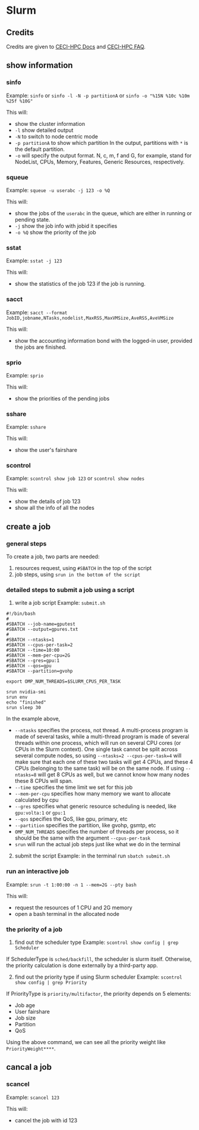 # Slurm

## Credits
Credits are given to [CECI-HPC Docs](https://support.ceci-hpc.be/doc/_contents/QuickStart/SubmittingJobs/SlurmTutorial.html) and [CECI-HPC FAQ](https://support.ceci-hpc.be/doc/_contents/SubmittingJobs/SlurmFAQ.html).

## show information

### sinfo
Example: `sinfo` or `sinfo -l -N -p partitionA` or `sinfo -o "%15N %10c %10m %25f %10G"`

This will:
- show the cluster information
- `-l` show detailed output
- `-N` to switch to node centric mode
- `-p partitionA` to show which partition
In the output, partitions with `*` is the default partition.
- `-o` will specify the output format. N, c, m, f and G, for example, stand for NodeList, CPUs, Memory, Features, Generic Resources, respectively.

### squeue
Example: `squeue -u userabc -j 123 -o %Q`

This will:
- show the jobs of the `userabc` in the queue, which are either in running or pending state.
- `-j` show the job info with jobid it specifies
- `-o %Q` show the priority of the job


### sstat
Example: `sstat -j 123`

This will:
- show the statistics of the job 123 if the job is running.


### sacct
Example: `sacct --format JobID,jobname,NTasks,nodelist,MaxRSS,MaxVMSize,AveRSS,AveVMSize`

This will:
- show the accounting information bond with the logged-in user, provided the jobs are finished.


### sprio
Example: `sprio`

This will:
- show the priorities of the pending jobs 

### sshare
Example: `sshare`

This will:
- show the user's fairshare

### scontrol
Example: `scontrol show job 123` or `scontrol show nodes`

This will:
- show the details of job 123
- show all the info of all the nodes


## create a job

### general steps
To create a job, two parts are needed:
1. resources request, using `#SBATCH` in the top of the script
2. job steps, using `srun in the bottom of the script`

### detailed steps to submit a job using a script

1. write a job script
Example: `submit.sh`
```
#!/bin/bash
#
#SBATCH --job-name=gputest
#SBATCH --output=gpures.txt
#
#SBATCH --ntasks=1
#SBATCH --cpus-per-task=2
#SBATCH --time=10:00
#SBATCH --mem-per-cpu=2G
#SBATCH --gres=gpu:1
#SBATCH --qos=gpu
#SBATCH --partition=gvohp

export OMP_NUM_THREADS=$SLURM_CPUS_PER_TASK

srun nvidia-smi
srun env
echo "finished"
srun sleep 30
```
In the example above,
- `--ntasks` specifies the process, not thread. A multi-process program is made of several tasks, while a multi-thread program is made of several threads within one process, which will run on several CPU cores (or CPUs in the Slurm context). One single task cannot be split across several compute nodes, so using `--ntasks=2 --cpus-per-task=4` will make sure that each one of these two tasks will get 4 CPUs, and these 4 CPUs (belonging to the same task) will be on the same node. If using `--ntasks=8` will get 8 CPUs as well, but we cannot know how many nodes these 8 CPUs will span.
- `--time` specifies the time limit we set for this job
- `--mem-per-cpu` specifies how many memory we want to allocate calculated by cpu
- `--gres` specifies what generic resource scheduling is needed, like `gpu:volta:1` or `gpu:1` 
- `--qos` specifies the QoS, like gpu, primary, etc
- `--partition` specifies the partition, like gvohp, gsmtp, etc
- `OMP_NUM_THREADS` specifies the number of threads per process, so it should be the same with the argument `--cpus-per-task`
- `srun` will run the actual job steps just like what we do in the terminal

2. submit the script
Example: in the terminal run `sbatch submit.sh`


### run an interactive job
Example: `srun -t 1:00:00 -n 1 --mem=2G --pty bash`

This will:
- request the resources of 1 CPU and 2G memory
- open a bash terminal in the allocated node

### the priority of a job
1. find out the scheduler type
Example: `scontrol show config | grep Scheduler`

If SchedulerType is `sched/backfill`, the scheduler is slurm itself. Otherwise, the priority calculation is done externally by a third-party app.

2. find out the priority type if using Slurm scheduler
Example: `scontrol show config | grep Priority`

If PriorityType is `priority/multifactor`, the priority depends on 5 elements:
- Job age
- User fairshare
- Job size
- Partition
- QoS

Using the above command, we can see all the priority weight like `PriorityWeight****`.


## cancal a job

### scancel
Example: `scancel 123`

This will:
- cancel the job with id 123